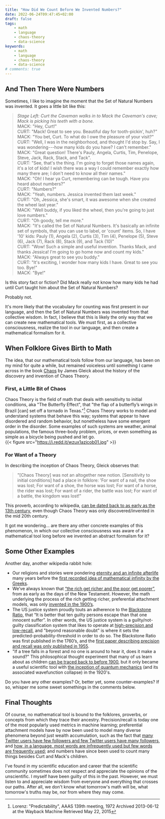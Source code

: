 ```yaml
---
title: "How Did We Count Before We Invented Numbers?"
date: 2022-06-24T09:47:45+02:00
draft: false
tags:
    - math
    - language
    - chaos-theory
    - data-science
keywords:
    - math
    - language
    - chaos-theory
    - data-science
# comments: true
---
```


## And Then There Were Numbers
Sometimes, I like to imagine the moment that the Set of Natural Numbers was invented. It goes a little bit like this:
> _Stage Left: Curt the Caveman walks in to Mack the Caveman's cave; Mack is picking his teeth with a bone._\
> MACK: "Hey, Curt!"\
> CURT: "Mack! Great to see you. Beautiful day for tooth-pickin', huh?"\
> MACK: "You bet, Curt. To what do I owe the pleasure of your visit?"\
> CURT: "Well, I was in the neighborhood, and thought I'd stop by. Say, I was wondering---how many kids do you have? I can't remember."\
> MACK: "Great question! There's Pauly, Angela, Curtis, Tim, Penelope, Steve, Jack, Rack, Stack, and Tack".\
> CURT: "See, that's the thing. I'm going to forget those names again, it's a lot of kids! I wish there was a way I could remember exactly how many there are; I don't need to know all their names."\
> MACK: "Oh! I hear ya Curt, remembering can be tough. Have you heard about numbers?"\
> CURT: "Numbers?"\
> MACK: "Yeah, numbers. Jessica invented them last week."\
> CURT: "Oh, Jessica, she's smart, it was awesome when she created the wheel last year."\
> MACK: "Well buddy, if you liked the wheel, then you're going to just love numbers."\
> CURT: "Oh goody, tell me more."\
> MACK: "It's called the Set of Natural Numbers. It's basically an infinite set of symbols, that you can use to label, or 'count' items. So, I have '10' kids: Pauly (1), Angela (2), Curtis (3), Tim (4), Penelope (5), Steve (6), Jack (7), Rack (8), Stack (9), and Tack (10)"\
> CURT: "Wow! Such a simple and useful invention. Thanks Mack, and thanks Jessica! I'm going to go home now and count my kids."\
> MACK: "Always great to see you buddy."\
> CURT: "It's exciting, I wonder how many kids I have. Great to see you too. Bye!"\
> MACK: "Bye!"

Is this story fact or fiction? Did Mack really not know how many kids he had until Curt taught him about the Set of Natural Numbers?  

Probably not.  

It's more likely that the vocabulary for counting was first present in our language, and then the Set of Natural Numbers was invented from that collective wisdom. In fact, I believe that this is likely the only way that we can create new mathematical tools. We must first, as a collective consciousness, realize the tool in our language, and then create a mathematical formalism for it.


## When Folklore Gives Birth to Math
The idea, that our mathematical tools follow from our language, has been on my mind for quite a while, but remained voiceless until something I came across in the book [Chaos](https://www.amazon.com/Chaos-Making-Science-James-Gleick/dp/0143113453) by James Gleick about the history of the discovery and invention of Chaos Theory.

### First, a Little Bit of Chaos
Chaos Theory is the field of math that deals with sensitivity to initial conditions, aka "The Butterfly Effect", that "the flap of a butterfly’s wings in Brazil \[can\] set off a tornado in Texas."[^1] Chaos Theory works to model and understand systems that behave this way; systems that appear to have disordered and random behavior, but nonetheless have some emergent order in the disorder. Some examples of such systems are weather, animal populations, the famous three-body problem, prices, or even something as simple as a bicycle being pushed and let go.  
{{< figure src="https://i.redd.it/wzux1azjcob01.jpg" >}}


### For Want of a Theory
In describing the inception of Chaos Theory, Gleick observes that:
> "\[Chaos Theory\] was not an altogether new notion. \[Sensitivity to initial conditions\] had a place in folklore: 'For want of a nail, the shoe was lost; For want of a shoe, the horse was lost; For want of a horse, the rider was lost; For want of a rider, the battle was lost; For want of a battle, the kingdom was lost!”

This proverb, according to wikipedia, [can be dated back to as early as the 13th century](https://en.wikipedia.org/wiki/For_Want_of_a_Nail), even though Chaos Theory was only discovered/invented in the mid 20th century.

It got me wondering... are there any other concrete examples of this phenomenon, in which our collective consciousness was aware of a mathematical tool long before we invented an abstract formalism for it?

## Some Other Examples
Another day, another wikipedia rabbit hole:
* Our religions and stories were pondering [eternity and an infinite afterlife](https://en.wikipedia.org/wiki/Heaven) many years before the [first recorded idea of mathematical infinity by the Greeks](https://en.wikipedia.org/wiki/Infinity#History).
* We’ve always known that [“the rich get richer and the poor get poorer”](https://en.wikipedia.org/wiki/The_rich_get_richer_and_the_poor_get_poorer), from as early as the days of the New Testament. However, the math underlying the process of the rich getting richer, preferential attachment models, was only [invented in the 1900’s](https://en.wikipedia.org/wiki/Preferential_attachment#History).
* The US justice system proudly touts an adherence to the [Blackstone Ratio](https://en.wikipedia.org/wiki/Blackstone%27s_ratio), that “It is better that ten guilty persons escape than that one innocent suffer”. In other words, the US justice system is a guilty/not-guilty classification system that likes to operate at [high-precision and low-recall](https://en.wikipedia.org/wiki/Precision_and_recall), and "beyond reasonable doubt" is where it sets the predicted-probability-threshold in order to do so. The Blackstone Ratio was first published in the 1760’s, and the [first paper describing precision and recall was only published in 1955](https://en.wikipedia.org/wiki/Information_retrieval#Timeline).
* "If a tree falls in a forest and no one is around to hear it, does it make a sound?" This philosophical thought experiment that many of us learn about as children [can be traced back to before 1900](https://en.wikipedia.org/wiki/If_a_tree_falls_in_a_forest#History), but it only became a useful scientific tool with [the inception of quantum mechanics](https://en.wikipedia.org/wiki/Schr%C3%B6dinger%27s_cat) (and its associated wavefunction collapse) in the 1920's.

Do you have any other examples? Or, better yet, some counter-examples? If so, whisper me some sweet somethings in the comments below.

## Final Thoughts

Of course, no mathematical tool is bound to the folklores, proverbs, or concepts from which they trace their ancestry. Precision/recall is today one of the most popularly used metrics in machine learning; preferential attachment models have by now been used to model many diverse phenomena beyond just wealth accumulation, such as the fact that [many Twitter users have few followers and few Twitter users have many followers](https://en.wikipedia.org/wiki/Scale-free_network), and [how, in a language, most words are infrequently used but few words are frequently used](https://en.wikipedia.org/wiki/Zipf%27s_law); and numbers have since been used to count many things besides Curt and Mack's children.  

I've found in my scientific education and career that the scientific community sometimes does not respect and appreciate the opinions of the unscientific. I myself have been guilty of this in the past. However, we must listen to and appreciate wisdom from everyone and everything that crosses our paths. After all, we don't know what tomorrow's math will be, what tomorrow's truths may be, nor from where they may come.


[^1]: Lorenz: "Predictability", AAAS 139th meeting, 1972 Archived 2013-06-12 at the Wayback Machine Retrieved May 22, 2015

